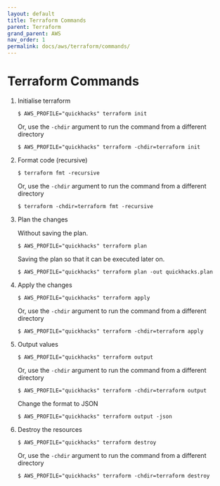 ```yaml
---
layout: default
title: Terraform Commands
parent: Terraform
grand_parent: AWS
nav_order: 1
permalink: docs/aws/terraform/commands/
---
```


# Terraform Commands

1. Initialise terraform

   ```console
   $ AWS_PROFILE="quickhacks" terraform init
   ```

   Or, use the `-chdir` argument to run the command from a different directory

   ```console
   $ AWS_PROFILE="quickhacks" terraform -chdir=terraform init
   ```

1. Format code (recursive)

   ```console
   $ terraform fmt -recursive
   ```

   Or, use the `-chdir` argument to run the command from a different directory

   ```console
   $ terraform -chdir=terraform fmt -recursive
   ```

1. Plan the changes

   Without saving the plan.

   ```console
   $ AWS_PROFILE="quickhacks" terraform plan
   ```

   Saving the plan so that it can be executed later on.

   ```console
   $ AWS_PROFILE="quickhacks" terraform plan -out quickhacks.plan
   ```

1. Apply the changes

   ```console
   $ AWS_PROFILE="quickhacks" terraform apply
   ```

   Or, use the `-chdir` argument to run the command from a different directory

   ```console
   $ AWS_PROFILE="quickhacks" terraform -chdir=terraform apply
   ```

1. Output values

   ```console
   $ AWS_PROFILE="quickhacks" terraform output
   ```

   Or, use the `-chdir` argument to run the command from a different directory

   ```console
   $ AWS_PROFILE="quickhacks" terraform -chdir=terraform output
   ```

   Change the format to JSON

   ```console
   $ AWS_PROFILE="quickhacks" terraform output -json
   ```

1. Destroy the resources

   ```console
   $ AWS_PROFILE="quickhacks" terraform destroy
   ```

   Or, use the `-chdir` argument to run the command from a different directory

   ```console
   $ AWS_PROFILE="quickhacks" terraform -chdir=terraform destroy
   ```

